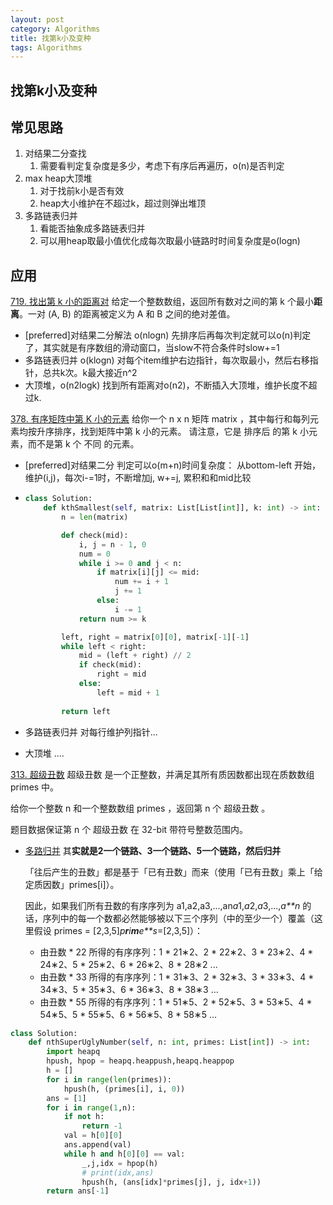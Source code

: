 ```yaml
---
layout: post
category: Algorithms
title: 找第k小及变种
tags: Algorithms
---
```


## 找第k小及变种



## 常见思路

1. 对结果二分查找
   1. 需要看判定复杂度是多少，考虑下有序后再遍历，o(n)是否判定
2. max heap大顶堆
   1. 对于找前k小是否有效
   2. heap大小维护在不超过k，超过则弹出堆顶
3. 多路链表归并
   1. 看能否抽象成多路链表归并
   2. 可以用heap取最小值优化成每次取最小链路时时间复杂度是o(logn)



## 应用

[719. 找出第 k 小的距离对](https://leetcode-cn.com/problems/find-k-th-smallest-pair-distance/)  给定一个整数数组，返回所有数对之间的第 k 个最小**距离**。一对 (A, B) 的距离被定义为 A 和 B 之间的绝对差值。

- [preferred]对结果二分解法 o(nlogn) 先排序后再每次判定就可以o(n)判定了，其实就是有序数组的滑动窗口，当slow不符合条件时slow+=1
- 多路链表归并 o(klogn) 对每个item维护右边指针，每次取最小，然后右移指针，总共k次。k最大接近n^2
- 大顶堆，o(n2logk) 找到所有距离对o(n2)，不断插入大顶堆，维护长度不超过k.

[378. 有序矩阵中第 K 小的元素](https://leetcode-cn.com/problems/kth-smallest-element-in-a-sorted-matrix/) 给你一个 n x n 矩阵 matrix ，其中每行和每列元素均按升序排序，找到矩阵中第 k 小的元素。
请注意，它是 排序后 的第 k 小元素，而不是第 k 个 不同 的元素。

- [preferred]对结果二分 判定可以o(m+n)时间复杂度： 从bottom-left 开始，维护(i,j)，每次i-=1时，不断增加j, w+=j, 累积和和mid比较

- ```python
  class Solution:
      def kthSmallest(self, matrix: List[List[int]], k: int) -> int:
          n = len(matrix)
  
          def check(mid):
              i, j = n - 1, 0
              num = 0
              while i >= 0 and j < n:
                  if matrix[i][j] <= mid:
                      num += i + 1
                      j += 1
                  else:
                      i -= 1
              return num >= k
  
          left, right = matrix[0][0], matrix[-1][-1]
          while left < right:
              mid = (left + right) // 2
              if check(mid):
                  right = mid
              else:
                  left = mid + 1
          
          return left
  ```

- 多路链表归并 对每行维护列指针...

- 大顶堆 ....

[313. 超级丑数](https://leetcode-cn.com/problems/super-ugly-number/) 超级丑数 是一个正整数，并满足其所有质因数都出现在质数数组 primes 中。

给你一个整数 n 和一个整数数组 primes ，返回第 n 个 超级丑数 。

题目数据保证第 n 个 超级丑数 在 32-bit 带符号整数范围内。

- [多路归并](https://leetcode-cn.com/problems/super-ugly-number/solution/gong-shui-san-xie-yi-ti-shuang-jie-you-x-jyow/) 其**实就是2一个链路、3一个链路、5一个链路，然后归并**

  「往后产生的丑数」都是基于「已有丑数」而来（使用「已有丑数」乘上「给定质因数」primes[i]）。

  因此，如果我们所有丑数的有序序列为 a1,a2,a3,...,an*a*1,*a*2,*a*3,...,*a**n* 的话，序列中的每一个数都必然能够被以下三个序列（中的至少一个）覆盖（这里假设 primes = [2,3,5]*p**r**i**m**e**s*=[2,3,5]）：

  - 由丑数 * 22 所得的有序序列：1 * 21∗2、2 * 22∗2、3 * 23∗2、4 * 24∗2、5 * 25∗2、6 * 26∗2、8 * 28∗2 ...
  - 由丑数 * 33 所得的有序序列：1 * 31∗3、2 * 32∗3、3 * 33∗3、4 * 34∗3、5 * 35∗3、6 * 36∗3、8 * 38∗3 ...
  - 由丑数 * 55 所得的有序序列：1 * 51∗5、2 * 52∗5、3 * 53∗5、4 * 54∗5、5 * 55∗5、6 * 56∗5、8 * 58∗5 ...

  

```python
class Solution:
    def nthSuperUglyNumber(self, n: int, primes: List[int]) -> int:
        import heapq
        hpush, hpop = heapq.heappush,heapq.heappop
        h = []
        for i in range(len(primes)):
            hpush(h, (primes[i], i, 0))
        ans = [1]
        for i in range(1,n):
            if not h:
                return -1
            val = h[0][0]
            ans.append(val)
            while h and h[0][0] == val:
                _,j,idx = hpop(h)
                # print(idx,ans)
                hpush(h, (ans[idx]*primes[j], j, idx+1))
        return ans[-1]
            
```

